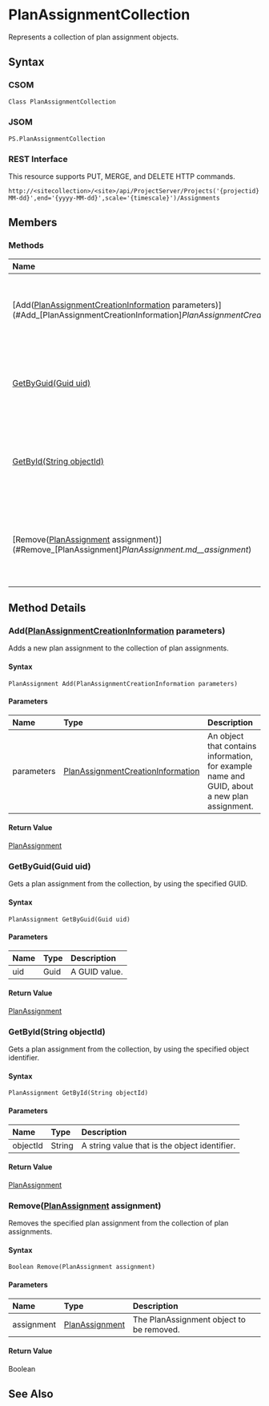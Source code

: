 [comment]: # (Name:PlanAssignmentCollection)
[comment]: # (Type:Object)
[comment]: # (Status:Incomplete)
[comment]: # (GeneratedDate:2016-12-13 02:07:22Z)

# PlanAssignmentCollection

Represents a collection of plan assignment objects.



## Syntax

### CSOM

```C#
Class PlanAssignmentCollection 
```
### JSOM

```
PS.PlanAssignmentCollection
```
### REST Interface

This resource supports PUT, MERGE, and DELETE HTTP commands.

```
http://<sitecollection>/<site>/api/ProjectServer/Projects('{projectid}')/GetResourcePlanByUrl(start='{yyyy-MM-dd}',end='{yyyy-MM-dd}',scale='{timescale}')/Assignments
```


## Members






### Methods

|**Name**|**CSOM**|**JSOM**|**REST**|**Data Type**|**Description**|
|:-----|:-----:|:-----:|:-----:|:-----|:-----|
|[Add([PlanAssignmentCreationInformation](PlanAssignmentCreationInformation.md) parameters)](#Add_[PlanAssignmentCreationInformation]_PlanAssignmentCreationInformation.md__parameters_)|&#x2713;|&#x2713;|&#x2713;|[PlanAssignment](PlanAssignment.md)|Adds a new plan assignment to the collection of plan assignments.|
|[GetByGuid(Guid uid)](#GetByGuid_Guid_uid_)|&#x2713;|&#x2713;|&#x2713;|[PlanAssignment](PlanAssignment.md)|Gets a plan assignment from the collection, by using the specified GUID.|
|[GetById(String objectId)](#GetById_String_objectId_)|&#x2713;|&#x2713;|&#x2713;|[PlanAssignment](PlanAssignment.md)|Gets a plan assignment from the collection, by using the specified object identifier.|
|[Remove([PlanAssignment](PlanAssignment.md) assignment)](#Remove_[PlanAssignment]_PlanAssignment.md__assignment_)|&#x2713;|&#x2713;|&#x2713;|Boolean|Removes the specified plan assignment from the collection of plan assignments.|



## Method Details


### <a id="Add_[PlanAssignmentCreationInformation]_PlanAssignmentCreationInformation.md__parameters_"></a>Add([PlanAssignmentCreationInformation](PlanAssignmentCreationInformation.md) parameters)
 
Adds a new plan assignment to the collection of plan assignments.

#### Syntax

```
PlanAssignment Add(PlanAssignmentCreationInformation parameters)
```

#### Parameters
|**Name** |**Type**|**Description**|
|:------ |:----|:------ |
|parameters| [PlanAssignmentCreationInformation](PlanAssignmentCreationInformation.md) | An object that contains information, for example name and GUID, about a new plan assignment.


#### Return Value

[PlanAssignment](PlanAssignment.md)

### <a id="GetByGuid_Guid_uid_"></a>GetByGuid(Guid uid)
 
Gets a plan assignment from the collection, by using the specified GUID.

#### Syntax

```
PlanAssignment GetByGuid(Guid uid)
```

#### Parameters
|**Name** |**Type**|**Description**|
|:------ |:----|:------ |
|uid| Guid | A GUID value.


#### Return Value

[PlanAssignment](PlanAssignment.md)

### <a id="GetById_String_objectId_"></a>GetById(String objectId)
 
Gets a plan assignment from the collection, by using the specified object identifier.

#### Syntax

```
PlanAssignment GetById(String objectId)
```

#### Parameters
|**Name** |**Type**|**Description**|
|:------ |:----|:------ |
|objectId| String | A string value that is the object identifier.


#### Return Value

[PlanAssignment](PlanAssignment.md)

### <a id="Remove_[PlanAssignment]_PlanAssignment.md__assignment_"></a>Remove([PlanAssignment](PlanAssignment.md) assignment)
 
Removes the specified plan assignment from the collection of plan assignments.

#### Syntax

```
Boolean Remove(PlanAssignment assignment)
```

#### Parameters
|**Name** |**Type**|**Description**|
|:------ |:----|:------ |
|assignment| [PlanAssignment](PlanAssignment.md) | The PlanAssignment object to be removed.


#### Return Value

Boolean


## See Also
